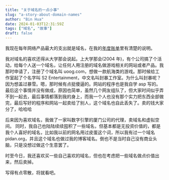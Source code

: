 ```yaml
---
title: "关于域名的一点小事"
slug: "a-story-about-domain-names"
author: "Bin Hua"
date: 2024-01-03T12:31:59Z
tags: ["域名", "故事"]
draft: false
---
```


我现在每年网络产品最大的支出就是域名，在我的[年度账单](https://tourcoder.com/the-family-billing-on-online-products/)里有清楚的说明。

我对域名的喜欢还得从大学那会说起。上大学那会(2004 年)，有个公司搞了个活动，给每个人送一个域名，让任何人用注册的域名做游戏相关的网站或者产品。我那时申请了，注册了个域名叫 uoog.com，想做一款航海类的游戏。那时候给工作室起了个名字叫 S2 Entertainment，中文名叫封暴工作室。为什么叫封暴呢？因为想盖过暴雪。嗯，那时候有点挺傻逼的。网站的程序也是我自学 asp 写的。最后这个事情并没有做成，原因也简单，虽然几个网友组队了，但大家时间似乎弄不到一起去，最后事情都落到我的身上，而我一个人也没有那个实力把东西全部做完，最后写好的程序和网站一起卖给了别人，这个域名也自此丢失了。卖的钱大家分了，哈哈哈

后来因为喜欢域名，我做了一家叫数字引擎的厦门公司的代理，卖域名和虚拟空间。 同时，我自己也陆陆续续囤积了一些域名，但基本都是无投资价值的，都是我个人喜好的域名，比如我以前的网名用过皮蛋这个词，所以我有过一个域名 pidan.org，并且这个域名也做过我的博客域名。倒也不是当时自己没有商业头脑，只是没想过做这个生意罢了。

时至今日，我还喜欢买一些自己喜欢的域名，但也在考虑把一些域名做点价值出来，然后卖掉。

写得有点零散，将就看吧。